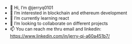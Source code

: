 - 👋 Hi, I’m @jerryq0101
- 👀 I’m interested in blockchain and ethereum development
- 🌱 I’m currently learning react
- 💞️ I’m looking to collaborate on different projects
- 📫 You can reach me thru email and linkedin: https://www.linkedin.com/in/jerry-qi-a60a451b7/ 
